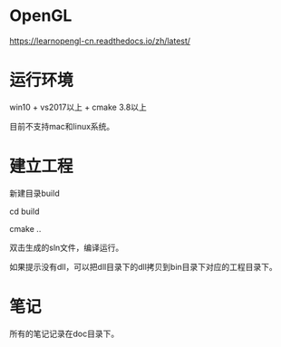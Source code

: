 # OpenGL
https://learnopengl-cn.readthedocs.io/zh/latest/

# 运行环境
win10 + vs2017以上 + cmake 3.8以上 

目前不支持mac和linux系统。
# 建立工程
新建目录build

cd build

cmake ..

双击生成的sln文件，编译运行。

如果提示没有dll，可以把dll目录下的dll拷贝到bin目录下对应的工程目录下。
# 笔记
所有的笔记记录在doc目录下。
